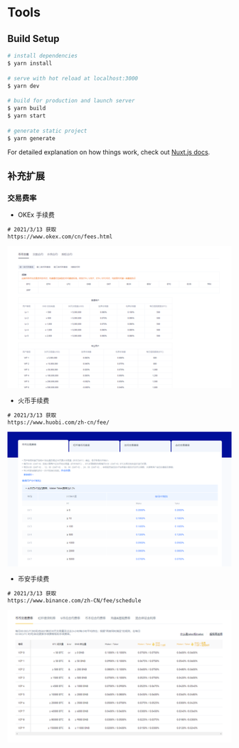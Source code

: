 # Tools

## Build Setup

```bash
# install dependencies
$ yarn install

# serve with hot reload at localhost:3000
$ yarn dev

# build for production and launch server
$ yarn build
$ yarn start

# generate static project
$ yarn generate
```

For detailed explanation on how things work, check out [Nuxt.js docs](https://nuxtjs.org).

## 补充扩展

### 交易费率

- OKEx 手续费

```shell
# 2021/3/13 获取
https://www.okex.com/cn/fees.html
```

![OKEx手续费抽成比例"](./assets/okex-fee.png)

- 火币手续费

```shell
# 2021/3/13 获取
https://www.huobi.com/zh-cn/fee/
```

![火币手续费抽成比例"](./assets/huobi-fee.png)

- 币安手续费

```shell
# 2021/3/13 获取
https://www.binance.com/zh-CN/fee/schedule
```

![币安手续费抽成比例"](./assets/binance-fee.png)
